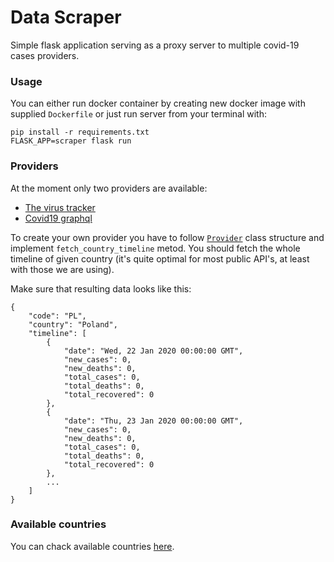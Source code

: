 # Data Scraper

Simple flask application serving as a proxy server to multiple covid-19 cases providers.




### Usage
You can either run docker container by creating new docker image with supplied `Dockerfile` or just run server from your terminal with:
```
pip install -r requirements.txt
FLASK_APP=scraper flask run
```


### Providers
At the moment only two providers are available:
 - [The virus tracker](https://thevirustracker.com/api)
 - [Covid19 graphql](https://covid19-graphql.now.sh)

To create your own provider you have to follow [`Provider`](https://github.com/Qizot/CoronavirusVisualizer/blob/1073158601c29f3ad8ce9112c2156b64eb1f4e43/DataScraper/providers/provider.py#L4) class structure and implement `fetch_country_timeline` metod.
You should fetch the whole timeline of given country (it's quite optimal for most public API's, at least with those we are using).

Make sure that resulting data looks like this:

```
{
    "code": "PL",
    "country": "Poland",
    "timeline": [
        {
            "date": "Wed, 22 Jan 2020 00:00:00 GMT",
            "new_cases": 0,
            "new_deaths": 0,
            "total_cases": 0,
            "total_deaths": 0,
            "total_recovered": 0
        },
        {
            "date": "Thu, 23 Jan 2020 00:00:00 GMT",
            "new_cases": 0,
            "new_deaths": 0,
            "total_cases": 0,
            "total_deaths": 0,
            "total_recovered": 0
        },
        ...
    ]
}
```

### Available countries
You can chack available countries [here](https://github.com/Qizot/CoronavirusVisualizer/blob/1073158601c29f3ad8ce9112c2156b64eb1f4e43/DataScraper/providers/provider.py#L25).
